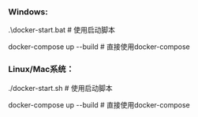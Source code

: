 ### Windows:

.\docker-start.bat # 使用启动脚本

docker-compose up --build # 直接使用docker-compose

### Linux/Mac系统：

./docker-start.sh # 使用启动脚本

docker-compose up --build # 直接使用docker-compose
